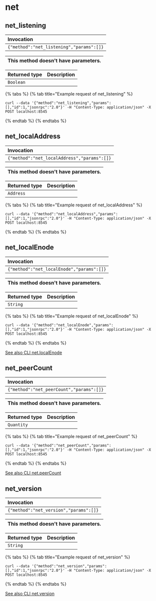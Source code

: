 # net

## net_listening

 

| Invocation |
| :--- |
| `{"method":"net_listening","params":[]}` |

| This method doesn't have parameters. |
| :--- |

| Returned type | Description |
| :--- | :--- |
| `Boolean` |  |

{% tabs %}
{% tab title="Example request of net_listening" %}
```
curl --data '{"method":"net_listening","params":[],"id":1,"jsonrpc":"2.0"}' -H "Content-Type: application/json" -X POST localhost:8545
```
{% endtab %}
{% endtabs %}

## net_localAddress

 

| Invocation |
| :--- |
| `{"method":"net_localAddress","params":[]}` |

| This method doesn't have parameters. |
| :--- |

| Returned type | Description |
| :--- | :--- |
| `Address` |  |

{% tabs %}
{% tab title="Example request of net_localAddress" %}
```
curl --data '{"method":"net_localAddress","params":[],"id":1,"jsonrpc":"2.0"}' -H "Content-Type: application/json" -X POST localhost:8545
```
{% endtab %}
{% endtabs %}

## net_localEnode
| Invocation |
| :--- |
| `{"method":"net_localEnode","params":[]}` |

| This method doesn't have parameters. |
| :--- |

| Returned type | Description |
| :--- | :--- |
| `String` |  |

{% tabs %}
{% tab title="Example request of net_localEnode" %}
```
curl --data '{"method":"net_localEnode","params":[],"id":1,"jsonrpc":"2.0"}' -H "Content-Type: application/json" -X POST localhost:8545
```
{% endtab %}
{% endtabs %}

[See also CLI net.localEnode](https://docs.nethermind.io/nethermind/nethermind-utilities/cli/net#net-localenode)
## net_peerCount
| Invocation |
| :--- |
| `{"method":"net_peerCount","params":[]}` |

| This method doesn't have parameters. |
| :--- |

| Returned type | Description |
| :--- | :--- |
| `Quantity` |  |

{% tabs %}
{% tab title="Example request of net_peerCount" %}
```
curl --data '{"method":"net_peerCount","params":[],"id":1,"jsonrpc":"2.0"}' -H "Content-Type: application/json" -X POST localhost:8545
```
{% endtab %}
{% endtabs %}

[See also CLI net.peerCount](https://docs.nethermind.io/nethermind/nethermind-utilities/cli/net#net-peercount)
## net_version
| Invocation |
| :--- |
| `{"method":"net_version","params":[]}` |

| This method doesn't have parameters. |
| :--- |

| Returned type | Description |
| :--- | :--- |
| `String` |  |

{% tabs %}
{% tab title="Example request of net_version" %}
```
curl --data '{"method":"net_version","params":[],"id":1,"jsonrpc":"2.0"}' -H "Content-Type: application/json" -X POST localhost:8545
```
{% endtab %}
{% endtabs %}

[See also CLI net.version](https://docs.nethermind.io/nethermind/nethermind-utilities/cli/net#net-version)
